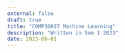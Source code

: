 ```yaml
---
external: false
draft: true
title: "COMP30027 Machine Learning"
description: "Written in Sem 1 2023"
date: 2023-06-01
---
```

